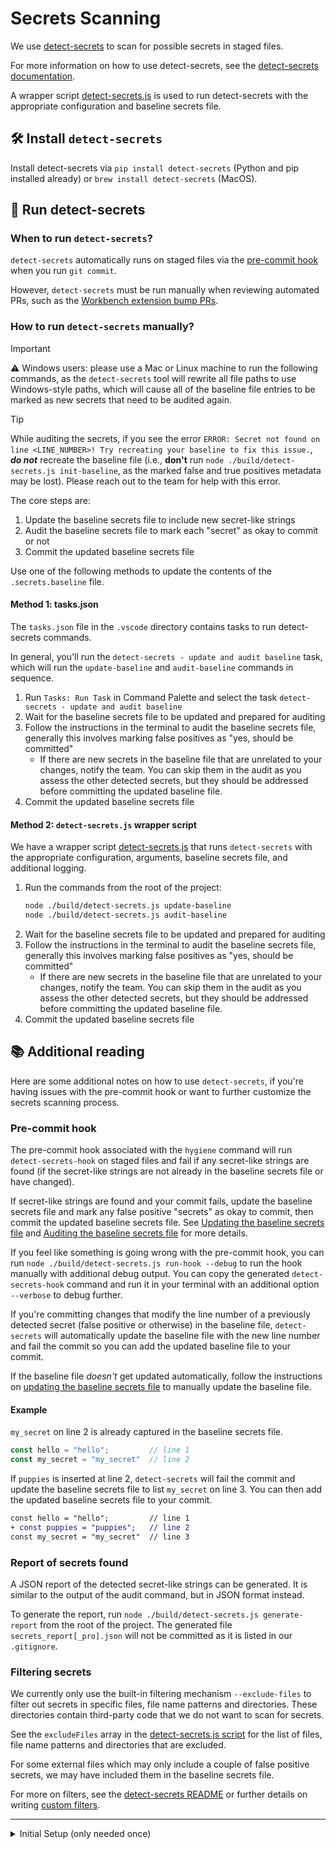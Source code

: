 # Secrets Scanning

We use [detect-secrets](https://github.com/Yelp/detect-secrets) to scan for possible secrets in staged files.

For more information on how to use detect-secrets, see the [detect-secrets documentation](https://github.com/Yelp/detect-secrets).

A wrapper script [detect-secrets.js](../detect-secrets.js) is used to run detect-secrets with the appropriate configuration and baseline secrets file.

## 🛠️ Install `detect-secrets`

Install detect-secrets via `pip install detect-secrets` (Python and pip installed already) or `brew install detect-secrets` (MacOS).

## 🏃 Run detect-secrets

### When to run `detect-secrets`?

`detect-secrets` automatically runs on staged files via the [pre-commit hook](#pre-commit-hook) when you run `git commit`.

However, `detect-secrets` must be run manually when reviewing automated PRs, such as the [Workbench extension bump PRs](https://github.com/posit-dev/positron/pulls?q=is:pr+author:app/posit-jenkins-enterprise).

### How to run `detect-secrets` manually?

> [!IMPORTANT]
> ⚠️ Windows users: please use a Mac or Linux machine to run the following commands, as the `detect-secrets` tool will rewrite all file paths to use Windows-style paths, which will cause all of the baseline file entries to be marked as new secrets that need to be audited again.

> [!TIP]
> While auditing the secrets, if you see the error `ERROR: Secret not found on line <LINE_NUMBER>! Try recreating your baseline to fix this issue.`, **_do not_** recreate the baseline file (i.e., **don't** run `node ./build/detect-secrets.js init-baseline`, as the marked false and true positives metadata may be lost). Please reach out to the team for help with this error.

The core steps are:
1. Update the baseline secrets file to include new secret-like strings
2. Audit the baseline secrets file to mark each "secret" as okay to commit or not
3. Commit the updated baseline secrets file

Use one of the following methods to update the contents of the `.secrets.baseline` file.

#### Method 1: tasks.json

The `tasks.json` file in the `.vscode` directory contains tasks to run detect-secrets commands.

In general, you'll run the `detect-secrets - update and audit baseline` task, which will run the `update-baseline` and `audit-baseline` commands in sequence.

1. Run `Tasks: Run Task` in Command Palette and select the task `detect-secrets - update and audit baseline`
2. Wait for the baseline secrets file to be updated and prepared for auditing
3. Follow the instructions in the terminal to audit the baseline secrets file, generally this involves marking false positives as "yes, should be committed"
	- If there are new secrets in the baseline file that are unrelated to your changes, notify the team. You can skip them in the audit as you assess the other detected secrets, but they should be addressed before committing the updated baseline file.
4. Commit the updated baseline secrets file

#### Method 2: `detect-secrets.js` wrapper script

We have a wrapper script [detect-secrets.js](../detect-secrets.js) that runs `detect-secrets` with the appropriate configuration, arguments, baseline secrets file, and additional logging.

1. Run the commands from the root of the project:
	```bash
	node ./build/detect-secrets.js update-baseline
	node ./build/detect-secrets.js audit-baseline
	```
2. Wait for the baseline secrets file to be updated and prepared for auditing
3. Follow the instructions in the terminal to audit the baseline secrets file, generally this involves marking false positives as "yes, should be committed"
    - If there are new secrets in the baseline file that are unrelated to your changes, notify the team. You can skip them in the audit as you assess the other detected secrets, but they should be addressed before committing the updated baseline file.
4. Commit the updated baseline secrets file

## 📚 Additional reading

Here are some additional notes on how to use `detect-secrets`, if you're having issues with the pre-commit hook or want to further customize the secrets scanning process.

### Pre-commit hook

The pre-commit hook associated with the `hygiene` command will run `detect-secrets-hook` on staged files and fail if any secret-like strings are found (if the secret-like strings are not already in the baseline secrets file or have changed).

If secret-like strings are found and your commit fails, update the baseline secrets file and mark any false positive "secrets" as okay to commit, then commit the updated baseline secrets file. See [Updating the baseline secrets file](#updating-the-baseline-secrets-file) and [Auditing the baseline secrets file](#auditing-the-baseline-secrets-file) for more details.

If you feel like something is going wrong with the pre-commit hook, you can run `node ./build/detect-secrets.js run-hook --debug` to run the hook manually with additional debug output. You can copy the generated `detect-secrets-hook` command and run it in your terminal with an additional option `--verbose` to debug further.

If you're committing changes that modify the line number of a previously detected secret (false positive or otherwise) in the baseline file, `detect-secrets` will automatically update the baseline file with the new line number and fail the commit so you can add the updated baseline file to your commit.

If the baseline file _doesn't_ get updated automatically, follow the instructions on [updating the baseline secrets file](#updating-the-baseline-secrets-file) to manually update the baseline file.

#### Example
`my_secret` on line 2 is already captured in the baseline secrets file.
```js
const hello = "hello";         // line 1
const my_secret = "my_secret"  // line 2
```

If `puppies` is inserted at line 2, `detect-secrets` will fail the commit and update the baseline secrets file to list `my_secret` on line 3. You can then add the updated baseline secrets file to your commit.
```diff
const hello = "hello";         // line 1
+ const puppies = "puppies";   // line 2
const my_secret = "my_secret"  // line 3
```

### Report of secrets found

A JSON report of the detected secret-like strings can be generated. It is similar to the output of the audit command, but in JSON format instead.

To generate the report, run `node ./build/detect-secrets.js generate-report` from the root of the project. The generated file `secrets_report[_pro].json` will not be committed as it is listed in our `.gitignore`.

### Filtering secrets

We currently only use the built-in filtering mechanism `--exclude-files` to filter out secrets in specific files, file name patterns and directories. These directories contain third-party code that we do not want to scan for secrets.

See the `excludeFiles` array in the [detect-secrets.js script](../detect-secrets.js) for the list of files, file name patterns and directories that are excluded.

For some external files which may only include a couple of false positive secrets, we may have included them in the baseline secrets file.

For more on filters, see the [detect-secrets README](https://github.com/Yelp/detect-secrets/tree/master?tab=readme-ov-file#filters) or further details on writing [custom filters](https://github.com/Yelp/detect-secrets/blob/master/docs/filters.md#Using-Your-Own-Filters).

---

<details>
<summary>Initial Setup (only needed once)</summary>

It's best to refer to [detect-secrets](https://github.com/Yelp/detect-secrets) for the most up-to-date instructions, but here are the steps that were used to set up the initial baseline secrets file.

From the root of the project:
1. Run `node ./build/detect-secrets.js init-baseline` to generate the initial baseline secrets file
2. Run `node ./build/detect-secrets.js audit-baseline` to audit the baseline secrets file (flag each secret as either true or false positive)
3. Commit the baseline secrets file

</details>
